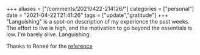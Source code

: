 +++
aliases = ["/comments/20210422-214126/"]
categories = ["personal"]
date = "2021-04-22T21:41:26"
tags = ["update","gratitude"]
+++
"Languishing" is a spot-on description of my experience the past weeks. The effort to live is high, and the motivation to go beyond the essentials is low. I'm barely alive. Languishing.

Thanks to Reneé for the [reference](https://www.nytimes.com/2021/04/19/well/mind/covid-mental-health-languishing.html)

